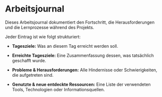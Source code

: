 Arbeitsjournal
==============

Dieses Arbeitsjournal dokumentiert den Fortschritt, die Herausforderungen und die Lernprozesse während des Projekts.

Jeder Eintrag ist wie folgt strukturiert:

-   **Tagesziele:** Was an diesem Tag erreicht werden soll.

-   **Erreichte Tagesziele:** Eine Zusammenfassung dessen, was tatsächlich geschafft wurde.

-   **Probleme & Herausforderungen:** Alle Hindernisse oder Schwierigkeiten, die aufgetreten sind.

-   **Genutzte & neue entdeckte Ressourcen:** Eine Liste der verwendeten Tools, Technologien oder Informationsquellen.